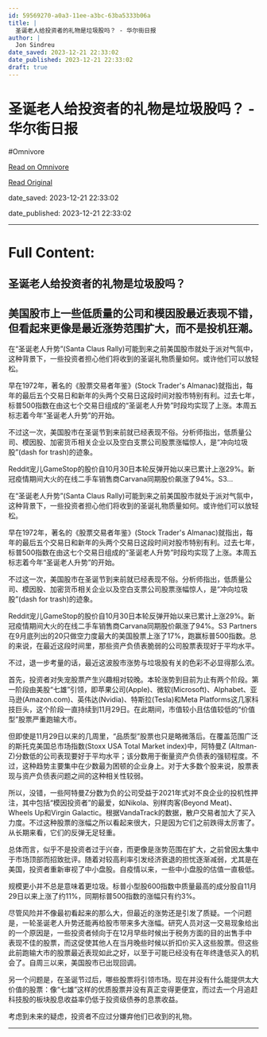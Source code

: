 ```yaml
---
id: 59569270-a0a3-11ee-a3bc-63ba5333b06a
title: |
  圣诞老人给投资者的礼物是垃圾股吗？ - 华尔街日报
author: |
  Jon Sindreu
date_saved: 2023-12-21 22:33:02
date_published: 2023-12-21 22:33:02
draft: true
---
```


# 圣诞老人给投资者的礼物是垃圾股吗？ - 华尔街日报
#Omnivore

[Read on Omnivore](https://omnivore.app/me/-18c909f12db)

[Read Original](https://cn.wsj.com/amp/articles/%E5%9C%A3%E8%AF%9E%E8%80%81%E4%BA%BA%E7%BB%99%E6%8A%95%E8%B5%84%E8%80%85%E7%9A%84%E7%A4%BC%E7%89%A9%E6%98%AF%E5%9E%83%E5%9C%BE%E8%82%A1%E5%90%97-e6a51a16)

date_saved: 2023-12-21 22:33:02

date_published: 2023-12-21 22:33:02

--- 

# Full Content: 

##  圣诞老人给投资者的礼物是垃圾股吗？

## 美国股市上一些低质量的公司和模因股最近表现不错，但看起来更像是最近涨势范围扩大，而不是投机狂潮。

在“圣诞老人升势”(Santa Claus Rally)可能到来之前美国股市就处于派对气氛中，这种背景下，一些投资者担心他们将收到的圣诞礼物质量如何。或许他们可以放轻松。

早在1972年，著名的《股票交易者年鉴》(Stock Trader's Almanac)就指出，每年的最后五个交易日和新年的头两个交易日这段时间对股市特别有利。过去七年，标普500指数在由这七个交易日组成的“圣诞老人升势”时段均实现了上涨。本周五标志着今年“圣诞老人升势”的开始。

不过这一次，美国股市在圣诞节到来前就已经表现不俗。分析师指出，低质量公司、模因股、加密货币相关企业以及空白支票公司股票涨幅惊人，是“冲向垃圾股”(dash for trash)的迹象。

Reddit宠儿GameStop的股价自10月30日本轮反弹开始以来已累计上涨29%。新冠疫情期间大火的在线二手车销售商Carvana同期股价飙涨了94%。S3...

在“圣诞老人升势”(Santa Claus Rally)可能到来之前美国股市就处于派对气氛中，这种背景下，一些投资者担心他们将收到的圣诞礼物质量如何。或许他们可以放轻松。

早在1972年，著名的《股票交易者年鉴》(Stock Trader's Almanac)就指出，每年的最后五个交易日和新年的头两个交易日这段时间对股市特别有利。过去七年，标普500指数在由这七个交易日组成的“圣诞老人升势”时段均实现了上涨。本周五标志着今年“圣诞老人升势”的开始。

不过这一次，美国股市在圣诞节到来前就已经表现不俗。分析师指出，低质量公司、模因股、加密货币相关企业以及空白支票公司股票涨幅惊人，是“冲向垃圾股”(dash for trash)的迹象。

Reddit宠儿GameStop的股价自10月30日本轮反弹开始以来已累计上涨29%。新冠疫情期间大火的在线二手车销售商Carvana同期股价飙涨了94%。S3 Partners在9月底列出的20只做空力度最大的美国股票上涨了17%，跑赢标普500指数。总的来说，在最近这段时间里，那些资产负债表脆弱的公司股票表现好于平均水平。

不过，退一步考量的话，最近这波股市涨势与垃圾股有关的色彩不必显得那么浓。

首先，投资者对失宠股票产生兴趣相对较晚。本轮涨势到目前为止有两个阶段。第一阶段由美股“七雄”引领，即苹果公司(Apple)、微软(Microsoft)、Alphabet、亚马逊(Amazon.com)、英伟达(Nvidia)、特斯拉(Tesla)和Meta Platforms这几家科技巨头，这个阶段一直持续到11月29日。在此期间，市值较小且估值较低的“价值型”股票严重跑输大市。

但即使是11月29日以来的几周里，“品质型”股票也只是略微落后。在覆盖范围广泛的斯托克美国总市场指数(Stoxx USA Total Market index)中，阿特曼Z (Altman-Z)分数低的公司表现要好于平均水平；该分数用于衡量资产负债表的强韧程度。不过，这种趋势主要集中在少数最为困顿的企业身上。对于大多数个股来说，股票表现与资产负债表问题之间的这种相关性较弱。

所以，没错，一些阿特曼Z分数为负的公司受益于2021年式对不良企业的投机性押注，其中包括“模因投资者”的最爱，如Nikola、别样肉客(Beyond Meat)、Wheels Up和Virgin Galactic。根据VandaTrack的数据，散户交易者加大了买入力度。不过这种股票的涨幅之所以看起来很大，只是因为它们之前跌得太厉害了。从长期来看，它们的反弹无足轻重。

总体而言，似乎不是投资者过于兴奋，而更像是涨势范围在扩大，之前曾因太集中于市场顶部而招致批评。随着对较高利率引发经济衰退的担忧逐渐减弱，尤其是在美国，投资者重新审视了中小盘股。自疫情以来，一些中小盘股的估值一直极低。

规模更小并不总是意味着更垃圾。标普小型股600指数中质量最高的成分股自11月29日以来上涨了约11%，同期标普500指数的涨幅只有约3%。

尽管风险并不像最初看起来的那么大，但最近的涨势还是引发了质疑。一个问题是，一轮圣诞老人升势还能再给股市带来多大涨幅。研究人员对这一交易现象给出的一个原因是，一些投资者倾向于在12月早些时候出于税务方面的目的出售手中表现不佳的股票，而这促使其他人在当月晚些时候以折扣价买入这些股票。但这些此前跑输大市的股票最近表现如此之好，以至于可能已经没有在年终逢低买入的机会了。自周三以来，美国股市已出现回调。

另一个问题是，在圣诞节过后，哪些股票将引领市场。现在并没有什么能提供太大价值的股票：像“七雄”这样的优质股票并没有真正变得更便宜，而过去一个月追赶科技股的板块股息收益率仍低于投资级债券的息票收益。

考虑到未来的疑虑，投资者不应过分嫌弃他们已收到的礼物。

---

